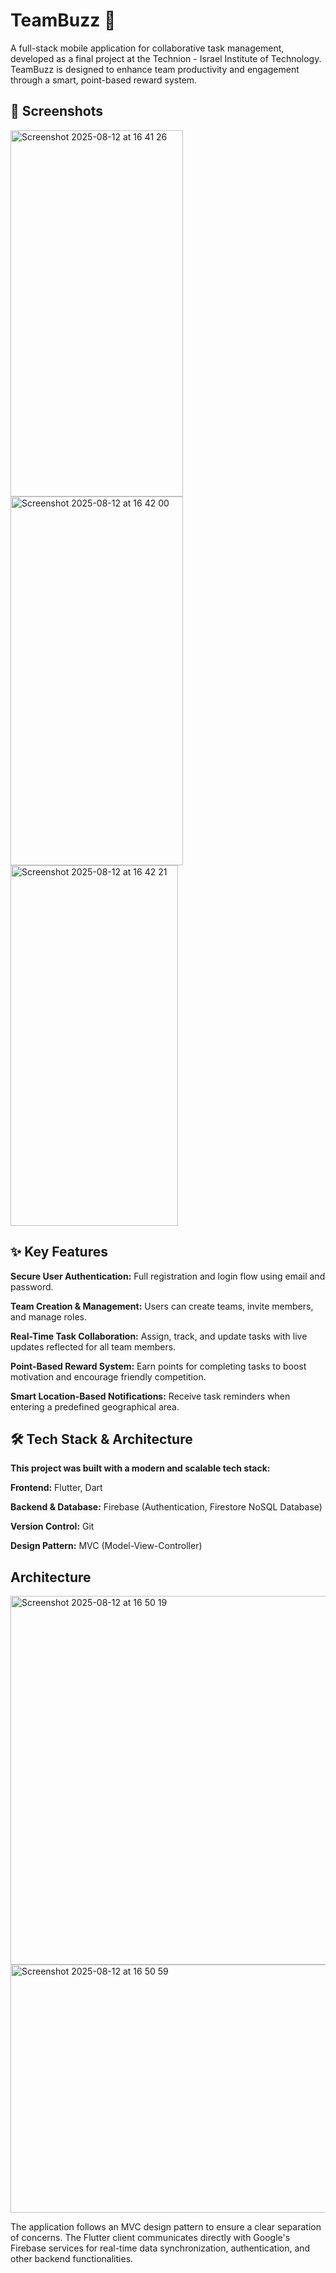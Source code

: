 # TeamBuzz 🚀
A full-stack mobile application for collaborative task management, developed as a final project at the Technion - Israel Institute of Technology. TeamBuzz is designed to enhance team productivity and engagement through a smart, point-based reward system.

## 📸 Screenshots
<img width="276" height="586" alt="Screenshot 2025-08-12 at 16 41 26" src="https://github.com/user-attachments/assets/354c286f-5d0d-4d9e-ba8f-005af7419ccb" />

<img width="276" height="590" alt="Screenshot 2025-08-12 at 16 42 00" src="https://github.com/user-attachments/assets/f140d3f2-64ea-4a7b-884f-5a288ee4a848" />

<img width="268" height="577" alt="Screenshot 2025-08-12 at 16 42 21" src="https://github.com/user-attachments/assets/0c017c8c-22b4-4688-ba71-c1882e9f7659" />

## ✨ Key Features
**Secure User Authentication:** Full registration and login flow using email and password.

**Team Creation & Management:** Users can create teams, invite members, and manage roles.

**Real-Time Task Collaboration:** Assign, track, and update tasks with live updates reflected for all team members.

**Point-Based Reward System:** Earn points for completing tasks to boost motivation and encourage friendly competition.

**Smart Location-Based Notifications:** Receive task reminders when entering a predefined geographical area.

## 🛠️ Tech Stack & Architecture
**This project was built with a modern and scalable tech stack:**

**Frontend:** Flutter, Dart

**Backend & Database:** Firebase (Authentication, Firestore NoSQL Database)

**Version Control:** Git

**Design Pattern:** MVC (Model-View-Controller)

## Architecture
<img width="512" height="590" alt="Screenshot 2025-08-12 at 16 50 19" src="https://github.com/user-attachments/assets/0740abbc-03c2-4c12-be6c-9eea26dab1ea" />

<img width="681" height="397" alt="Screenshot 2025-08-12 at 16 50 59" src="https://github.com/user-attachments/assets/15c77c38-7464-4266-b802-35d1e2a04548" />

The application follows an MVC design pattern to ensure a clear separation of concerns. The Flutter client communicates directly with Google's Firebase services for real-time data synchronization, authentication, and other backend functionalities.
